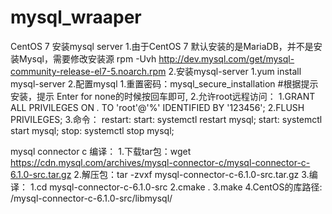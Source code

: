 # mysql_wraaper
CentOS 7 安装mysql server
1.由于CentOS 7 默认安装的是MariaDB，并不是安装Mysql，需要修改安装源
	rpm -Uvh http://dev.mysql.com/get/mysql-community-release-el7-5.noarch.rpm
2.安装mysql-server
	1.yum install mysql-server
	2.配置mysql
		1.重置密码：mysql_secure_installation #根据提示安装，提示 Enter for none的时候按回车即可, 
		2.允许root远程访问：
			1.GRANT ALL PRIVILEGES ON *.* TO 'root'@'%' IDENTIFIED BY '123456';
			2.FLUSH PRIVILEGES;
	3.命令：
		restart: start: systemctl restart mysql;
		start: systemctl start mysql;
		stop: systemctl stop mysql;
		
mysql connector c 编译：
1.下载tar包：wget https://cdn.mysql.com/archives/mysql-connector-c/mysql-connector-c-6.1.0-src.tar.gz
2.解压包：tar -zvxf mysql-connector-c-6.1.0-src.tar.gz
3.编译：
	1.cd mysql-connector-c-6.1.0-src
	2.cmake .
	3.make
4.CentOS的库路径: /mysql-connector-c-6.1.0-src/libmysql/
